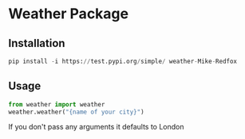 # Weather Package

## Installation
```python
pip install -i https://test.pypi.org/simple/ weather-Mike-Redfox
```

## Usage 

```python
from weather import weather
weather.weather("{name of your city}")
```
If you don't pass any arguments it defaults to London

